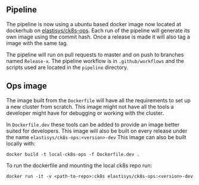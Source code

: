 ## Pipeline
The pipeline is now using a ubuntu based docker image now located at dockerhub on
[elastisys/ck8s-ops](https://hub.docker.com/r/elastisys/ck8s-ops). Each run of the
pipeline will generate its own image using the commit hash. Once a release is made
it will also tag a image with the same tag. 

The pipeline will run on pull requests to master and on push to branches named 
`Release-x`. The pipeline workflow is in `.github/workflows` and the scripts used are located in the `pipeline` directory.

## Ops image
The image built from the `Dockerfile` will have all the requirements to set up a new
cluster from scratch. This image might not have all the tools a developer might have
for debugging or working with the cluster. 

In `Dockerfile.dev` these tools can be added to provide an image better suited for developers.
This image will also be built on every release under the name `elastisys/ck8s-ops:<version>-dev`
This image can also be built locally with:
```
docker build -t local-ck8s-ops -f Dockerfile.dev .
```

To run the dockerfile and mounting the local ck8s repo run:
```
docker run -it -v <path-to-repo>:ck8s elastisys/ck8s-ops:<version>-dev
```
